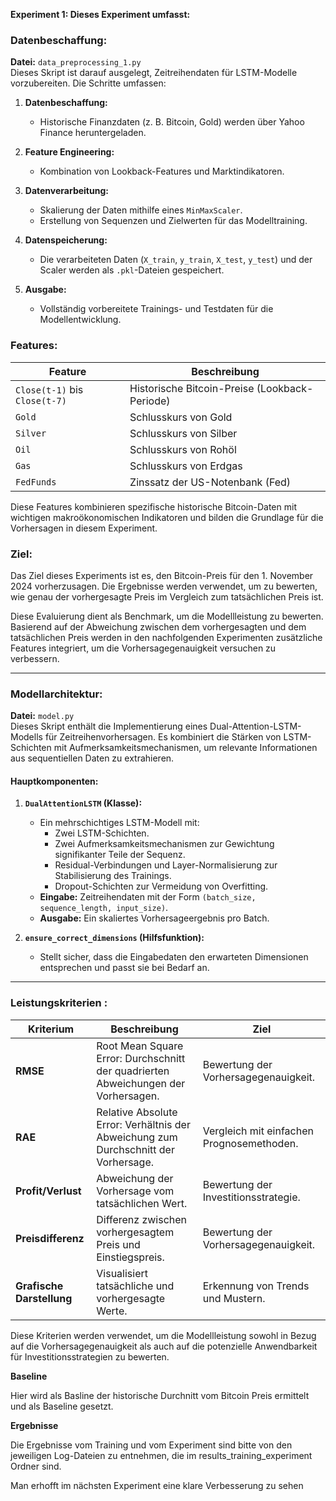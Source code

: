**Experiment 1: Dieses Experiment umfasst:**

### **Datenbeschaffung:**  
**Datei:** `data_preprocessing_1.py`  
Dieses Skript ist darauf ausgelegt, Zeitreihendaten für LSTM-Modelle vorzubereiten. Die Schritte umfassen:  

1. **Datenbeschaffung:**  
   - Historische Finanzdaten (z. B. Bitcoin, Gold) werden über Yahoo Finance heruntergeladen.

2. **Feature Engineering:**  
   - Kombination von Lookback-Features und Marktindikatoren.

3. **Datenverarbeitung:**  
   - Skalierung der Daten mithilfe eines `MinMaxScaler`.
   - Erstellung von Sequenzen und Zielwerten für das Modelltraining.

4. **Datenspeicherung:**  
   - Die verarbeiteten Daten (`X_train`, `y_train`, `X_test`, `y_test`) und der Scaler werden als `.pkl`-Dateien gespeichert.

5. **Ausgabe:**  
   - Vollständig vorbereitete Trainings- und Testdaten für die Modellentwicklung.  

### **Features:**

| **Feature**     | **Beschreibung**                          |
|------------------|------------------------------------------|
| `Close(t-1)` bis `Close(t-7)` | Historische Bitcoin-Preise (Lookback-Periode) |
| `Gold`           | Schlusskurs von Gold                     |
| `Silver`         | Schlusskurs von Silber                   |
| `Oil`            | Schlusskurs von Rohöl                   |
| `Gas`            | Schlusskurs von Erdgas                   |
| `FedFunds`       | Zinssatz der US-Notenbank (Fed)          |

Diese Features kombinieren spezifische historische Bitcoin-Daten mit wichtigen makroökonomischen Indikatoren und bilden die Grundlage für die Vorhersagen in diesem Experiment.  

### **Ziel:**  
Das Ziel dieses Experiments ist es, den Bitcoin-Preis für den 1. November 2024 vorherzusagen. Die Ergebnisse werden verwendet, um zu bewerten, wie genau der vorhergesagte Preis im Vergleich zum tatsächlichen Preis ist.  

Diese Evaluierung dient als Benchmark, um die Modellleistung zu bewerten. Basierend auf der Abweichung zwischen dem vorhergesagten und dem tatsächlichen Preis werden in den nachfolgenden Experimenten zusätzliche Features integriert, um die Vorhersagegenauigkeit versuchen zu verbessern.  

---

### **Modellarchitektur:**  
**Datei:** `model.py`  
Dieses Skript enthält die Implementierung eines Dual-Attention-LSTM-Modells für Zeitreihenvorhersagen. Es kombiniert die Stärken von LSTM-Schichten mit Aufmerksamkeitsmechanismen, um relevante Informationen aus sequentiellen Daten zu extrahieren.  

#### Hauptkomponenten:

1. **`DualAttentionLSTM` (Klasse):**  
   - Ein mehrschichtiges LSTM-Modell mit:
     - Zwei LSTM-Schichten.
     - Zwei Aufmerksamkeitsmechanismen zur Gewichtung signifikanter Teile der Sequenz.
     - Residual-Verbindungen und Layer-Normalisierung zur Stabilisierung des Trainings.
     - Dropout-Schichten zur Vermeidung von Overfitting.  
   - **Eingabe:** Zeitreihendaten mit der Form `(batch_size, sequence_length, input_size)`.
   - **Ausgabe:** Ein skaliertes Vorhersageergebnis pro Batch.

2. **`ensure_correct_dimensions` (Hilfsfunktion):**  
   - Stellt sicher, dass die Eingabedaten den erwarteten Dimensionen entsprechen und passt sie bei Bedarf an.

---

### **Leistungskriterien :**  

| **Kriterium**      | **Beschreibung**                                     | **Ziel**                                   |
|--------------------|------------------------------------------------------|-------------------------------------------|
| **RMSE**           | Root Mean Square Error: Durchschnitt der quadrierten Abweichungen der Vorhersagen. | Bewertung der Vorhersagegenauigkeit.      |
| **RAE**            | Relative Absolute Error: Verhältnis der Abweichung zum Durchschnitt der Vorhersage. | Vergleich mit einfachen Prognosemethoden. |
| **Profit/Verlust** |  Abweichung der Vorhersage vom tatsächlichen Wert.   | Bewertung der Investitionsstrategie.      |
| **Preisdifferenz** | Differenz zwischen vorhergesagtem Preis und Einstiegspreis. | Bewertung der Vorhersagegenauigkeit.      |
| **Grafische Darstellung** | Visualisiert tatsächliche und vorhergesagte Werte.   | Erkennung von Trends und Mustern.         |

Diese Kriterien werden verwendet, um die Modellleistung sowohl in Bezug auf die Vorhersagegenauigkeit als auch auf die potenzielle Anwendbarkeit für Investitionsstrategien zu bewerten.


**Baseline**

Hier wird als Basline der historische Durchnitt vom Bitcoin Preis ermittelt und als Baseline gesetzt.

**Ergebnisse**

Die Ergebnisse vom Training und vom Experiment sind bitte von den jeweiligen Log-Dateien zu entnehmen, die im results_training_experiment Ordner sind.

Man erhofft im nächsten Experiment eine klare Verbesserung zu sehen
